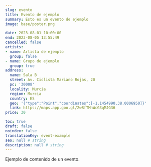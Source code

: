 ```yaml
---
slug: evento
title: Evento de ejemplo
summary: Esto es un evento de ejemplo
image: base/poster.png

date: 2023-08-01 10:00:00
end: 2023-08-05 13:55:49
cancelled: false
artists:
- name: Artista de ejemplo
  group: false
- name: Grupo de ejemplo
  group: true
address:
  name: Sala B
  street: Av. Ciclista Mariano Rojas, 20
  pc: '30008'
  locality: Murcia
  region: Murcia
  country: ES
  geo: '{"type":"Point","coordinates":[-1.1454990,38.0006950]}'
  link: https://maps.app.goo.gl/2w8fTMnWcG3qMJG36
price: 30

toc: true
draft: false
noindex: false
translationKey: event-example
seo: null # string
description: null # string
---
```

Ejemplo de contenido de un evento.